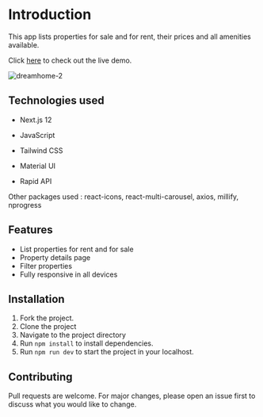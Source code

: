 # Introduction
This app lists properties for sale and for rent, their prices and all amenities available.

Click [here](https://dreamhome.vercel.app/) to check out the live demo.


![dreamhome-2](https://user-images.githubusercontent.com/105020682/208679159-68ad465b-dd19-49cd-a113-f7708609b953.png)


## Technologies used

- Next.js 12

- JavaScript

- Tailwind CSS

- Material UI

- Rapid API

Other packages used : react-icons, react-multi-carousel, axios, millify, nprogress

## Features
- List properties for rent and for sale
- Property details page
- Filter properties 
- Fully responsive in all devices

## Installation

1. Fork the project.
2. Clone the project
3. Navigate to the project directory
4. Run `npm install` to install dependencies.
5. Run `npm run dev` to start the project in your localhost.

## Contributing

Pull requests are welcome. For major changes, please open an issue first
to discuss what you would like to change.
